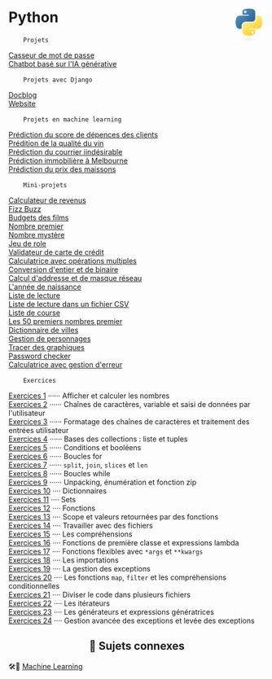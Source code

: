 # **Python** <a href="docs"><img align="right" src="assets/Python-logo-notext.svg" alt="Python" height="64px"></a>

```
    Projets
```
[Casseur de mot de passe](projets/psswdBreaker) <!--<kbd>_**Wip**_</kbd>-->  
[Chatbot basé sur l'IA générative](projets/firstChatbot)  
<!-- [Jeu Snake](projects/snake) - _(soon)_  -->
```
    Projets avec Django
```
[Docblog](projets/django/docBlog)  
[Website](projets/django/website)
```
    Projets en machine learning
```
[Prédiction du score de dépences des clients](https://github.com/MiKL5/machineLearning/blob/master/projects/spendingScore)  
[Prédition de la qualité du vin](https://github.com/MiKL5/machineLearning/blob/master/projects/wineQuality)  
[Prédiction du courrier iindésirable](https://github.com/MiKL5/machineLearning/blob/master/projects/spam)  
[Prédiction immobilière à Melbourne](https://github.com/MiKL5/machineLearning/blob/master/projects/melbourne)  
[Prédiction du prix des maissons](https://github.com/MiKL5/machineLearning/blob/master/projects/house)  
```
    Mini-projets
```
[Calculateur de revenus](miniProjects/weeklySalaryCalculator "Calculateur simple de revenus")  
[Fizz Buzz](miniProjets/FizzBuzz "Fizz Buzz")   
[Budgets des films](miniProjects/filmBudgets "Troisième defi : Budget des films")  
[Nombre premier](miniProjects/primeNomber "Nombre premier")  
[Nombre mystère](miniProjects/guessTheNumber)  
[Jeu de role](exercises/more/rpg)  
[Validateur de carte de crédit](miniProjects/creditCardValidator "Validateur de carte de crédit")  
[Calculatrice avec opérations multiples](miniProjects/calculator "Calculatrice avec opérations multiples")  
[Conversion d'entier et de binaire](miniProjects/integerBinaryConversion "Conversion de binaire en entier et vice versa")  
[Calcul d'addresse et de masque réseau](miniProjects/networkAdressMask "Conversion de binaire en entier et vice versa")  
[L'année de naissance](miniProjects/ageAndYearOfBirth "Saisir l'âge et afficher l'annèe de naissance")  
[Liste de lecture](miniProjects/bookslist "Liste de lecture très simple")  
[Liste de lecture dans un fichier CSV](miniProjects/booklist2 "Liste de lecture sauvegardée dans un fichier CSV (Comma Separated Values [valeurs séparées par des virgules])")  
[Liste de course](exercises/more/shoppingList2)  
[Les 50 premiers nombres premier](miniProjects/ListPrimeNumber "Liste des 50 premiers nombres premier")  
[Dictionnaire de villes](miniProjects/dictionaryOfCities "Dictionnaire de ville")  
[Gestion de personnages](miniProjects/characterManagement "Gestion de personnage")  
[Tracer des graphiques](miniProjects/drawGraphs "Tracer un graphique")   
[Password checker](exercises/more/passwordChecker)  
[Calculatrice avec gestion d'erreur](exercises/more/calculatorWithErrorHandling)  
<!-- [Lancer les dés](miniProjects/rollTheDices "Lancer les dés")    -->
<!-- [Avocats](miniProjects/lawyers "Avocats")    -->
<!-- [Web Scraping](miniProjects/webScraping "Web Scraping")    -->
```
    Exercices
```
[Exercices 1](exercises/practice1) ······ Afficher et calculer les nombres  
[Exercices 2](exercises/practice2) ······ Chaînes de caractères, variable et saisi de données par l'utilisateur  
[Exercices 3](exercises/practice3) ······ Formatage des chaînes de caractères et traitement des entrées utilisateur  
[Exercices 4](exercises/practice4) ······ Bases des collections : liste et tuples  
[Exercices 5](exercises/practice5) ······ Conditions et booléens  
[Exercices 6](exercises/practice6) ······ Boucles for  
[Exercices 7](exercises/practice7) ······ `split`, `join`, `slices` et `len`  
[Exercices 8](exercises/practice8) ······ Boucles while  
[Exercices 9](exercises/practice9) ······ Unpacking, énumération et fonction zip  
[Exercices 10](exercises/practice10) ···· Dictionnaires  
[Exercices 11](exercises/practice11) ···· Sets  
[Exercices 12](exercises/practice12) ···· Fonctions  
[Exercices 13](exercises/practice13) ···· Scope et valeurs retournées par des fonctions  
[Exercices 14](exercises/practice14) ···· Travailler avec des fichiers  
[Exercices 15](exercises/practice15) ···· Les compréhensions  
[Exercices 16](exercises/practice16) ···· Fonctions de première classe et expressions lambda  
[Exercices 17](exercises/practice17) ···· Fonctions flexibles avec `*args` et `**kwargs`  
[Exercices 18](exercises/practice18) ···· Les importations  
[Exercices 19](exercises/practice19) ···· La gestion des exceptions  
[Exercices 20](exercises/practice20) ···· Les fonctions `map`, `filter` et les compréhensions conditionnelles  
[Exercices 21](exercises/practice21) ···· Diviser le code dans plusieurs fichiers  
[Exercices 22](exercises/practice22) ···· Les itérateurs  
[Exercices 23](exercises/practice23) ···· Les générateurs et expressions génératrices  
[Exercices 24](exercises/practice24) ···· Gestion avancée des exceptions et levée des exceptions  
<!-- [Exercices 25](exercises/practice25) ···· L'écriture de Python idiomatique   -->
<!-- [Exercices 26](exercises/practice26) ···· Tirer parti de la bibliothèque standard   -->
<!-- [Exercices 27](exercises/practice27) ···· La mise en place d'un environnement de développement local   -->
<!-- [Exercices 28](exercises/practice28) ···· L'identification de type   -->
<!-- [Exercices 29](exercises/practice29) ···· Les décorateurs   -->
<!-- [Exercices 30](exercises/practice30) ···· Les bases de pygame   -->
<h2 align="center"><b>🔗 Sujets connexes</b></h2>

🛠️🤖 [Machine Learning](https://github.com/MiKL5/machineLearning)
<!-- <div align="center">
<a href="docs"><img assets="assets/images/snake.png" alt="Python" width="300px"></a> -->